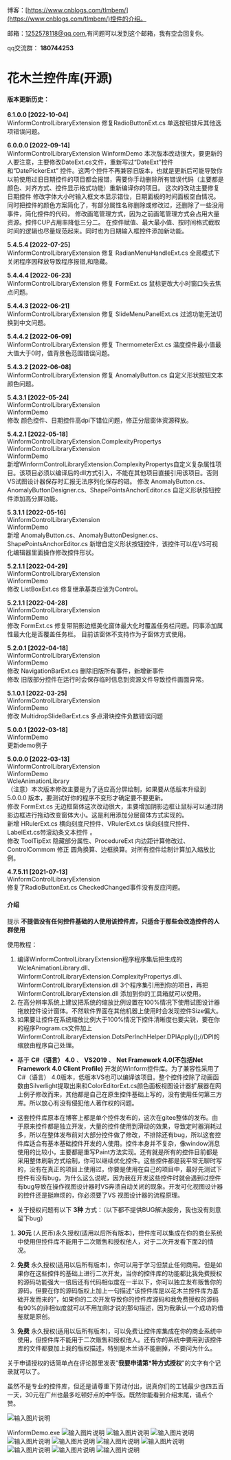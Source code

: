 博客：[https://www.cnblogs.com/tlmbem/](https://www.cnblogs.com/tlmbem/)控件的介绍。

邮箱：1252578118@qq.com,有问题可以发到这个邮箱，我有空会回复你。

qq交流群： **180744253** 


# 花木兰控件库(开源)

#### 版本更新历史：
         
**6.1.0.0       [2022-10-04]**  
WinformControlLibraryExtension 
修复RadioButtonExt.cs 单选按钮排斥其他选项错误问题。
                   
  
         
         
**6.0.0.0       [2022-09-14]**  
WinformControlLibraryExtension 
WinformDemo 
本次版本改动很大，要更新的人要注意，主要修改DateExt.cs文件，重新写过“DateExt”控件和“DatePickerExt” 控件。这两个控件不再兼容旧版本，也就是更新后可能导致你以前使用过旧日期控件的项目都会报错，需要你手动删除所有错误代码（主要都是颜色、对齐方式、控件显示格式功能）重新编译你的项目。
这次的改动主要修复日期控件 修改字体大小时输入框文本显示错位，日期面板的时间面板空白情况。同时把控件的颜色方案简化了，有部分属性名称删除或修改过，还删除了一些没用事件，简化控件的代码，
修改画笔管理方式，因为之前画笔管理方式会占用大量资源。控件CUP占用率降低三分二。 在控件赋值、最大最小值、按时间格式截取时间的逻辑也尽量规范起来。同时也为日期输入框控件添加新功能。
                   
  
         
**5.4.5.4       [2022-07-25]**  
WinformControlLibraryExtension 
修复 RadianMenuHandleExt.cs 全局模式下关闭程序因释放导致程序报错,和隐藏。                    
                   
                  
**5.4.4.4       [2022-06-23]**  
WinformControlLibraryExtension 
修复 FormExt.cs 鼠标更改大小时窗口失去焦点问题。                    
                   
            
**5.4.4.3       [2022-06-21]**  
WinformControlLibraryExtension 
修复 SlideMenuPanelExt.cs 过滤功能无法切换到中文问题。                    
                   
         
**5.4.4.2       [2022-06-09]**  
WinformControlLibraryExtension 
修复 ThermometerExt.cs 温度控件最小值最大值大于0时，值背景色范围错误问题。                    
                
             
**5.4.3.2       [2022-06-08]**  
WinformControlLibraryExtension 
修复 AnomalyButton.cs 自定义形状按钮文本颜色问题。                    
                
               
**5.4.3.1       [2022-05-24]**  
WinformControlLibraryExtension         
WinformDemo       
修改 颜色控件、日期控件高dpi下错位问题，修正分层窗体资源释放。                    
                
         
**5.4.2.1       [2022-05-18]**  
WinformControlLibraryExtension.ComplexityPropertys       
WinformControlLibraryExtension         
WinformDemo       
新增WinformControlLibraryExtension.ComplexityPropertys自定义复杂属性项目。该项目必须以编译后的dll方式引入，不能在其他项目直接引用该项目。否则VS试图设计器保存时汇报无法序列化保存的错。
修改 AnomalyButton.cs、AnomalyButtonDesigner.cs、ShapePointsAnchorEditor.cs  自定义形状按钮控件添加高分屏功能。                     
                
         
**5.3.1.1       [2022-05-16]**  
WinformControlLibraryExtension         
WinformDemo       
新增 AnomalyButton.cs、AnomalyButtonDesigner.cs、ShapePointsAnchorEditor.cs  新增自定义形状按钮控件，该控件可以在VS可视化编辑器里面操作修改控件形状。                     
                
         
**5.2.1.1       [2022-04-29]**  
WinformControlLibraryExtension         
WinformDemo       
修改 ListBoxExt.cs  修复继承基类应该为Control。                     
                   
         
**5.2.1.1       [2022-04-28]**  
WinformControlLibraryExtension         
WinformDemo       
修改 FormExt.cs  修复带阴影边框美化窗体最大化时覆盖任务栏问题。同事添加属性最大化是否覆盖任务栏。 目前该窗体不支持作为子窗体方式使用。                     
                      
         
**5.2.0.1       [2022-04-18]**  
WinformControlLibraryExtension         
WinformDemo       
修改 NavigationBarExt.cs 删除旧版所有事件，新增新事件                      
修改 旧版部分控件在运行时会保存临时信息到资源文件导致控件画面异常。                
            
         
**5.1.0.1       [2022-03-25]**  
WinformControlLibraryExtension         
WinformDemo       
修改 MultidropSlideBarExt.cs 多点滑块控件负数错误问题           
     
         
**5.0.0.1       [2022-03-18]**         
WinformDemo       
更新demo例子     
         
**5.0.0.0       [2022-03-13]**   
WinformControlLibraryExtension      
WinformDemo      
WcleAnimationLibrary      
（注意）本次版本修改主要是为了适应高分屏绘制，如果要从低版本升级到5.0.0.0 版本，要测试好你的程序不变形才确定要不要更新。       
修改 FormExt.cs 无边框窗体这次改动很大，主要增加阴影边框让鼠标可以通过阴影边框进行拖动改变窗体大小。这是利用添加分层窗体方式实现的。          
新增 HRulerExt.cs 横向刻度尺控件、VRulerExt.cs 纵向刻度尺控件、LabelExt.cs带滚动条文本控件 。       
修改 ToolTipExt 隐藏部分属性、ProcedureExt 内边距计算修改过、ControlCommom 修正 圆角换算、边框换算。对所有控件绘制计算加入缩放比例。      

                 
**4.7.5.11       [2021-07-13]**   
WinformControlLibraryExtension      
修复了RadioButtonExt.cs CheckedChanged事件没有反应问题。 



#### 介绍
提示 **不提倡没有任何控件基础的人使用该控件库，只适合于那些会改造控件的人群使用**

使用教程：   
1.  编译WinformControlLibraryExtension程序程序集后把生成的 WcleAnimationLibrary.dll、WinformControlLibraryExtension.ComplexityPropertys.dll、WinformControlLibraryExtension.dll 3个程序集引用到你的项目，再把WinformControlLibraryExtension.dll 添加到你的工具箱就可以使用。
2.  在高分辨率系统上建议把系统的缩放比例设置在100%情况下使用试图设计器拖放控件设计窗体。不然软件界面在其他机器上使用时会发现控件Size偏大。
3.  如果要让控件在系统缩放比例大于100%情况下控件清晰度也要尖锐，要在你的程序Program.cs文件加上   WinformControlLibraryExtension.DotsPerInchHelper.DPIApply();//DPI的缩放由程序自己处理。

- 基于  **C#（语言） 4.0**  、 **VS2019**  、 **Net Framework 4.0(不包括Net Framework 4.0 Client Profile)**  开发的Winform控件库。为了兼容性采用了C#（语言） 4.0版本，低版本VS也可以编译该项目。整个控件控除了动画函数由Silverlight提取出来和ColorEditorExt.cs颜色面板视图设计器扩展器在网上例子修改而来，其他都是自己在原生控件基础上写的，没有使用任何第三方库。所以放心有没有侵犯他人著作权的问题。
- 这套控件库原本在博客上都是单个控件发布的，这次在gitee整体的发布。由于原来控件都是独立开发，大量的控件使用到滑动的效果，导致定时器消耗过多，所以在整体发布前对大部分控件做了修改，不排除还有bug，所以这套控件库适合有基本基础控件开发的人使用。控件本身并不复杂，像window消息使用的比较小，主要都是重写Paint方法实现。还有就是所有的控件目前都是采用整体刷新方式绘制，你可以继续优化控件。这些控件都是我平常无聊时写的，没有在真正的项目上使用过，你要是使用在自己的项目中，最好先测试下控件有没有bug，为什么这么说呢，因为我在开发这些控件时就会遇到过控件有bug导致在操作视图设计器时VS奔溃自动关闭的现象。开发可化视图设计器的控件还是挺麻烦的，你必须要了VS 视图设计器的流程原理。

- 关于授权问题有以下 **3种** 方式：（以下都不提供BUG解决服务，我也没有刻意留下bug）
1.  **30元** (人民币)永久授权(适用以后所有版本)，控件库可以集成在你的商业系统中使用但控件库不能用于二次贩售和授权他人，对于二次开发看下面2的情况。
2.  **免费** 永久授权(适用以后所有版本)，你可以用于学习但禁止任何商用。但是如果你在这些控件的基础上进行二次开发，当你的控件库的功能都比我免费授权的源码功能强大一倍后还有代码相似度在一半以下，你可以独立发布贩售你的源码，但要在你的源码版权上加上一句描述“该控件库是以花木兰控件库为基础开发而来的”，如果你的二次开发导致你的控件库源码和我免费授权的源码有90%的非相似度就可以不用加刚才说的那句描述，因为我承认一个成功的借鉴就是原创。

3.  **免费** 永久授权(适用以后所有版本)，可以免费让控件库集成在你的商业系统中使用，但控件库不能用于二次贩售和授权他人。还有你的系统中要用到该控件库的文件都要加上我的版权描述，特别是木兰诗不能删掉，不要问为什么。

 关于申请授权的话简单点在评论那里发表"**我要申请第*种方式授权**"的文字有个记录就可以了。

虽然不是专业的控件库，但还是请尊重下劳动付出，说真你们的工钱最少也四五百一天，30元在广州也最多吃顿好点的中午饭。既然你能看到介绍末尾，请点个赞。

![输入图片说明](https://images.gitee.com/uploads/images/2020/1029/095745_34ae7c16_7974552.png "Snipaste_2020-10-29_09-57-25.png")

WinformDemo.exe
![输入图片说明](https://images.gitee.com/uploads/images/2021/0507/202704_c7d7bf84_7974552.gif "13.gif")
![输入图片说明](https://images.gitee.com/uploads/images/2020/1110/113721_b73e4a1c_7974552.png "撕纸效果_Snipaste_2020-11-10_11-35-48.png")
![输入图片说明](https://images.gitee.com/uploads/images/2020/1110/114026_9faa9cb4_7974552.gif "zz (26).gif")
![输入图片说明](https://images.gitee.com/uploads/images/2020/1110/114324_8eb63922_7974552.gif "zz (27).gif")
![输入图片说明](https://images.gitee.com/uploads/images/2020/1110/114653_c7406475_7974552.gif "zz (28).gif")
![输入图片说明](https://images.gitee.com/uploads/images/2020/1110/115054_e8c3a933_7974552.gif "zz (29).gif")
![输入图片说明](https://images.gitee.com/uploads/images/2020/1110/115342_867c8db8_7974552.gif "zz (30).gif")
![输入图片说明](https://images.gitee.com/uploads/images/2020/1108/150809_633488b3_7974552.gif "zz (24).gif")
![输入图片说明](https://images.gitee.com/uploads/images/2020/1113/100304_cbb30d0b_7974552.png "Snipaste_2020-11-13_10-00-50.png")
![输入图片说明](https://images.gitee.com/uploads/images/2021/0108/195533_13988778_7974552.png "Snipaste_2021-01-08_19-54-54.png")